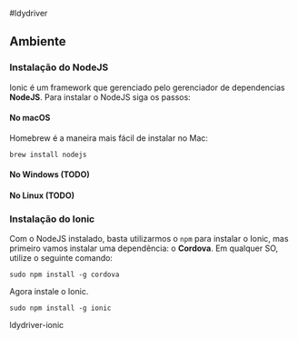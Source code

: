 #ldydriver

## Ambiente

### Instalação do NodeJS

Ionic é um framework que gerenciado pelo gerenciador de dependencias **NodeJS**. Para instalar o NodeJS siga os passos:

#### No macOS

Homebrew é a maneira mais fácil de instalar no Mac:

```
brew install nodejs
```

#### No Windows (TODO)

#### No Linux (TODO)

### Instalação do Ionic

Com o NodeJS instalado, basta utilizarmos o `npm` para instalar o Ionic, mas primeiro vamos instalar uma dependência: o **Cordova**. Em qualquer SO, utilize o seguinte comando:

```
sudo npm install -g cordova
```

Agora instale o Ionic.

```
sudo npm install -g ionic
```







 ldydriver-ionic
